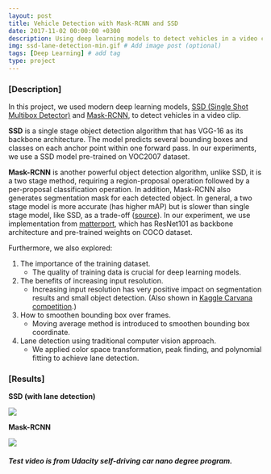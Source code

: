 ```yaml
---
layout: post
title: Vehicle Detection with Mask-RCNN and SSD
date: 2017-11-02 00:00:00 +0300
description: Using deep learning models to detect vehicles in a video clips.
img: ssd-lane-detection-min.gif # Add image post (optional)
tags: [Deep Learning] # add tag
type: project
---
```


### [Description]

In this project, we used modern deep learning models, [SSD (Single Shot Multibox Detector)](https://arxiv.org/abs/1512.02325) and [Mask-RCNN](https://arxiv.org/abs/1703.06870), to detect vehicles in a video clip.

**SSD** is a single stage object detection algorithm that has VGG-16 as its backbone architecture. The model predicts several bounding boxes and classes on each anchor point within one forward pass. In our experiments, we use a SSD model pre-trained on VOC2007 dataset.

**Mask-RCNN** is another powerful object detection algorithm, unlike SSD, it is a two stage method, requiring a region-proposal operation followed by a per-proposal classification operation. In addition, Mask-RCNN also generates segmentation mask for each detected object. In general, a two stage model is more accurate (has higher mAP) but is slower than single stage model, like SSD, as a trade-off ([source](https://arxiv.org/abs/1611.10012)). In our experiment, we use implementation from [matterport](https://github.com/matterport/Mask_RCNN), which has ResNet101 as backbone architecture and pre-trained weights on COCO dataset.

Furthermore, we also explored:
  1. The importance of the training dataset.
      - The quality of training data is crucial for deep learning models. 
  2. The benefits of increasing input resolution.
      - Increasing input resolution has very positive impact on segmentation results and small object detection. (Also shown in  [Kaggle Carvana competition](https://www.kaggle.com/c/carvana-image-masking-challenge/discussion).)
  3. How to smoothen bounding box over frames.
      - Moving average method is introduced to smoothen bounding box coordinate.
  4. Lane detection using traditional computer vision approach.
      - We applied color space transformation, peak finding, and polynomial fitting to achieve lane detection.
    
### [Results]

**SSD (with lane detection)**

![](https://shaoanlu.files.wordpress.com/2017/05/ssd-lane-detection-min.gif)

**Mask-RCNN**

![](https://shaoanlu.files.wordpress.com/2017/05/mask_rcnn_car_detection-min.gif)

##### Test video is from Udacity self-driving car nano degree program.
